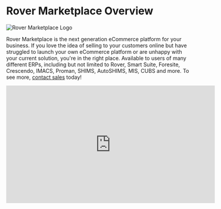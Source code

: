 # Rover Marketplace Overview

<PageHeader />

![Rover Marketplace Logo](/assets/img/rover-marketplace.png)

Rover Marketplace is the next generation eCommerce platform for your business. If you love the idea of selling to your customers online but have struggled to launch your own eCommerce platform or are unhappy with your current solution, you're in the right place. Available to users of many different ERPs, including but not limited to Rover, Smart Suite, Foresite, Crescendo, IMACS, Proman, SHIMS, AutoSHIMS, MIS, CUBS and more. To see more, [contact sales](mailto:sales@zumasys.com) today!

<iframe width="560" height="315" src="https://www.youtube.com/embed/Qvfm-wM4Hbo" title="YouTube video player" frameborder="0" allow="accelerometer; autoplay; clipboard-write; encrypted-media; gyroscope; picture-in-picture" allowfullscreen></iframe>

<PageFooter />
